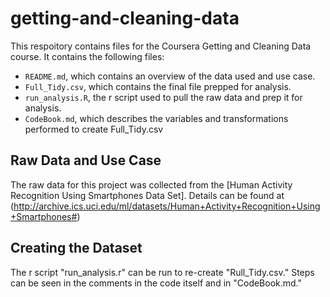 # getting-and-cleaning-data

This respoitory contains files for the Coursera Getting and Cleaning Data course. It contains the following files:

- `README.md`, which contains an overview of the data used and use case. 
- `Full_Tidy.csv`, which contains the final file prepped for analysis. 
- `run_analysis.R`, the r script used to pull the raw data and prep it for analysis.
- `CodeBook.md`, which describes the variables and transformations performed to create Full_Tidy.csv

## Raw Data and Use Case <a name="Raw Data adnd Use Case"></a>

The raw data for this project was collected from the [Human Activity Recognition Using Smartphones Data Set]. Details can be found at (http://archive.ics.uci.edu/ml/datasets/Human+Activity+Recognition+Using+Smartphones#)

## Creating the Dataset <a name="Creating the Dataset"></a>

The r script "run_analysis.r" can be run to re-create "Rull_Tidy.csv." Steps can be seen in the comments in the code itself and in "CodeBook.md."





